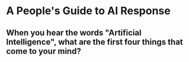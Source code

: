 # A People's Guide to AI Response
##  When you hear the words "Artificial Intelligence", what are the first four things that come to your mind?


